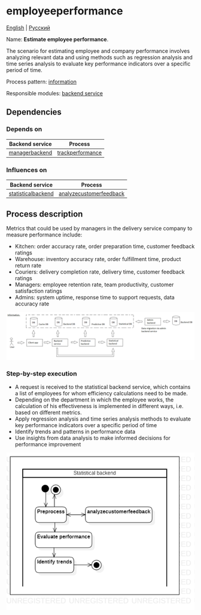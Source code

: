 # employeeperformance

[English](employeeperformance.md) | [Русский](employeeperformance.ru.md)

Name: **Estimate employee performance**.

The scenario for estimating employee and company performance involves analyzing relevant data and using methods such as regression analysis and time series analysis to evaluate key performance indicators over a specific period of time.

Process pattern: [information](../../processpatterns/information.md)

Responsible modules: [backend service](../../backend/statisticalbackend.md)

## Dependencies

### Depends on

| Backend service | Process |
| --- | ---- |
| [managerbackend](../../backend/managerbackend.md) | [trackperformance](../manager/trackperformance.md) |

### Influences on

| Backend service | Process |
| --- | ---- |
| [statisticalbackend](../../backend/statisticalbackend.md) | [analyzecustomerfeedback](../statisticalbackend/analyzecustomerfeedback.md) |

## Process description

Metrics that could be used by managers in the delivery service company to measure performance include:
- Kitchen: order accuracy rate, order preparation time, customer feedback ratings
- Warehouse: inventory accuracy rate, order fulfillment time, product return rate
- Couriers: delivery completion rate, delivery time, customer feedback ratings
- Managers: employee retention rate, team productivity, customer satisfaction ratings
- Admins: system uptime, response time to support requests, data accuracy rate

![information_overall](../../img/processpatterns/information_overall.png)

### Step-by-step execution

- A request is received to the statistical backend service, which contains a list of employees for whom efficiency calculations need to be made.
- Depending on the department in which the employee works, the calculation of his effectiveness is implemented in different ways, i.e. based on different metrics.
- Apply regression analysis and time series analysis methods to evaluate key performance indicators over a specific period of time
- Identify trends and patterns in performance data
- Use insights from data analysis to make informed decisions for performance improvement

![statisticalbackend.employeeperformance](../../img/activitydiagrams/statisticalbackend.employeeperformance.png)
